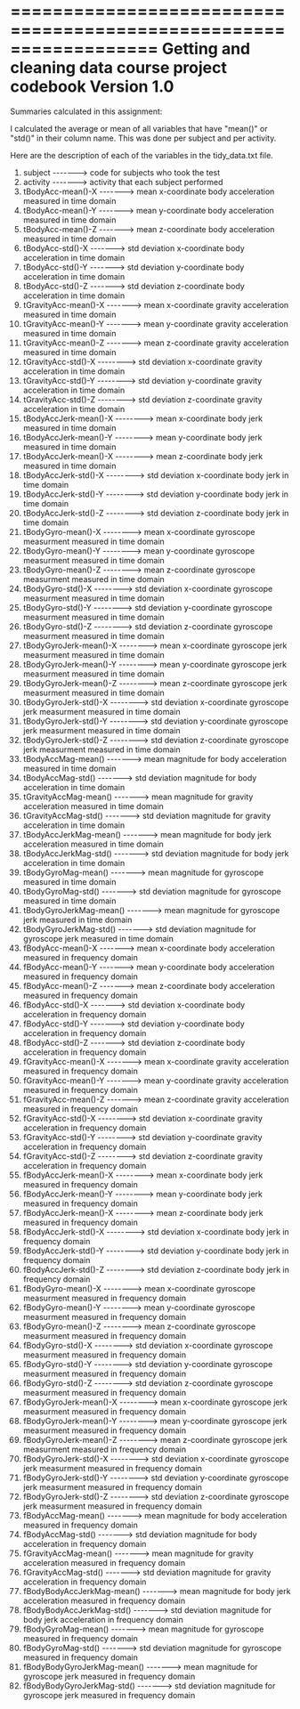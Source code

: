 ==================================================================
Getting and cleaning data course project codebook
Version 1.0
==================================================================
Summaries calculated in this assignment:

I calculated the average or mean of all variables that have "mean()" or "std()" in their column name. This was done per subject and per activity.

Here are the description of each of the variables in the tidy_data.txt file.

 1. subject     			-------> code for subjects who took the test
 2. activity    			-------> activity that each subject performed
 3. tBodyAcc-mean()-X 		-------> mean x-coordinate body acceleration measured in time domain 
 4. tBodyAcc-mean()-Y		-------> mean y-coordinate body acceleration measured in time domain
 5. tBodyAcc-mean()-Z		-------> mean z-coordinate body acceleration measured in time domain
 6. tBodyAcc-std()-X        -------> std deviation x-coordinate body acceleration in time domain
 7. tBodyAcc-std()-Y        -------> std deviation y-coordinate body acceleration in time domain
 8. tBodyAcc-std()-Z        -------> std deviation z-coordinate body acceleration in time domain
 9. tGravityAcc-mean()-X    -------> mean x-coordinate gravity acceleration measured in time domain
 10. tGravityAcc-mean()-Y    -------> mean y-coordinate gravity acceleration measured in time domain
 11. tGravityAcc-mean()-Z    -------> mean z-coordinate gravity acceleration measured in time domain
 12. tGravityAcc-std()-X    --------> std deviation x-coordinate gravity acceleration in time domain
 13. tGravityAcc-std()-Y    --------> std deviation y-coordinate gravity acceleration in time domain
 14. tGravityAcc-std()-Z    --------> std deviation z-coordinate gravity acceleration in time domain
 15. tBodyAccJerk-mean()-X  --------> mean x-coordinate body jerk  measured in time domain
 16. tBodyAccJerk-mean()-Y  --------> mean y-coordinate body jerk  measured in time domain
 17. tBodyAccJerk-mean()-X  --------> mean z-coordinate body jerk  measured in time domain
 18. tBodyAccJerk-std()-X   --------> std deviation x-coordinate body jerk  in time domain
 19. tBodyAccJerk-std()-Y   --------> std deviation y-coordinate body jerk  in time domain
 20. tBodyAccJerk-std()-Z   --------> std deviation z-coordinate body jerk  in time domain
 21.  tBodyGyro-mean()-X    --------> mean x-coordinate gyroscope measurment measured in time domain
 22. tBodyGyro-mean()-Y    --------> mean y-coordinate gyroscope measurment measured in time domain
 23. tBodyGyro-mean()-Z    --------> mean z-coordinate gyroscope measurment measured in time domain
 24.  tBodyGyro-std()-X    --------> std deviation x-coordinate gyroscope  measurment measured in time domain
 25. tBodyGyro-std()-Y    --------> std deviation y-coordinate gyroscope measurment measured in time domain
 26. tBodyGyro-std()-Z    --------> std deviation z-coordinate gyroscope measurment measured in time domain
 27.  tBodyGyroJerk-mean()-X    --------> mean x-coordinate gyroscope jerk measurment measured in time domain
 28. tBodyGyroJerk-mean()-Y    --------> mean y-coordinate gyroscope jerk measurment measured in time domain
 29. tBodyGyroJerk-mean()-Z    --------> mean z-coordinate gyroscope jerk measurment measured in time domain
 30.  tBodyGyroJerk-std()-X    --------> std deviation x-coordinate gyroscope jerk  measurment measured in time domain
 31. tBodyGyroJerk-std()-Y    --------> std deviation y-coordinate gyroscope jerk measurment measured in time domain
 32. tBodyGyroJerk-std()-Z    --------> std deviation z-coordinate gyroscope jerk measurment measured in time domain
 33. tBodyAccMag-mean()		-------> mean magnitude for body acceleration measured in time domain 
 34. tBodyAccMag-std()      -------> std deviation magnitude for  body acceleration in time domain
 35. tGravityAccMag-mean()		-------> mean magnitude for gravity acceleration measured in time domain 
 36. tGravityAccMag-std()       -------> std deviation magnitude for  gravity acceleration in time domain
 37. tBodyAccJerkMag-mean()		-------> mean magnitude for body jerk acceleration measured in time domain 
 38. tBodyAccJerkMag-std()       -------> std deviation magnitude for  body jerk acceleration in time domain
 35. tBodyGyroMag-mean()		-------> mean magnitude for gyroscope measured in time domain 
 36. tBodyGyroMag-std()       -------> std deviation magnitude for  gyroscope measured in time domain
 37. tBodyGyroJerkMag-mean()		-------> mean magnitude for gyroscope jerk measured in time domain 
 38. tBodyGyroJerkMag-std()       -------> std deviation magnitude for  gyroscope jerk measured in time domain
 39. fBodyAcc-mean()-X 		-------> mean x-coordinate body acceleration measured in frequency domain 
 40. fBodyAcc-mean()-Y		-------> mean y-coordinate body acceleration measured in frequency domain
 41. fBodyAcc-mean()-Z		-------> mean z-coordinate body acceleration measured in frequency domain
 42. fBodyAcc-std()-X        -------> std deviation x-coordinate body acceleration in frequency domain
 43. fBodyAcc-std()-Y        -------> std deviation y-coordinate body acceleration in frequency domain
 44. fBodyAcc-std()-Z        -------> std deviation z-coordinate body acceleration in frequency domain
 45. fGravityAcc-mean()-X    -------> mean x-coordinate gravity acceleration measured in frequency domain
 46. fGravityAcc-mean()-Y    -------> mean y-coordinate gravity acceleration measured in frequency domain
 47. fGravityAcc-mean()-Z    -------> mean z-coordinate gravity acceleration measured in frequency domain
 48. fGravityAcc-std()-X    --------> std deviation x-coordinate gravity acceleration in frequency domain
 49. fGravityAcc-std()-Y    --------> std deviation y-coordinate gravity acceleration in frequency domain
 50. fGravityAcc-std()-Z    --------> std deviation z-coordinate gravity acceleration in frequency domain
 51. fBodyAccJerk-mean()-X  --------> mean x-coordinate body jerk  measured in frequency domain
 52. fBodyAccJerk-mean()-Y  --------> mean y-coordinate body jerk  measured in frequency domain
 53. fBodyAccJerk-mean()-X  --------> mean z-coordinate body jerk  measured in frequency domain
 54. fBodyAccJerk-std()-X   --------> std deviation x-coordinate body jerk  in frequency domain
 55. fBodyAccJerk-std()-Y   --------> std deviation y-coordinate body jerk  in frequency domain
 56. fBodyAccJerk-std()-Z   --------> std deviation z-coordinate body jerk  in frequency domain
 57.  fBodyGyro-mean()-X    --------> mean x-coordinate gyroscope measurment measured in frequency domain
 58. fBodyGyro-mean()-Y    --------> mean y-coordinate gyroscope measurment measured in frequency domain
 59. fBodyGyro-mean()-Z    --------> mean z-coordinate gyroscope measurment measured in frequency domain
 60.  fBodyGyro-std()-X    --------> std deviation x-coordinate gyroscope  measurment measured in frequency domain
 61. fBodyGyro-std()-Y    --------> std deviation y-coordinate gyroscope measurment measured in frequency domain
 62. fBodyGyro-std()-Z    --------> std deviation z-coordinate gyroscope measurment measured in frequency domain
 63.  fBodyGyroJerk-mean()-X    --------> mean x-coordinate gyroscope jerk measurment measured in frequency domain
 64. fBodyGyroJerk-mean()-Y    --------> mean y-coordinate gyroscope jerk measurment measured in frequency domain
 65. fBodyGyroJerk-mean()-Z    --------> mean z-coordinate gyroscope jerk measurment measured in frequency domain
 66.  fBodyGyroJerk-std()-X    --------> std deviation x-coordinate gyroscope jerk  measurment measured in frequency domain
 67. fBodyGyroJerk-std()-Y    --------> std deviation y-coordinate gyroscope jerk measurment measured in frequency domain
 68. fBodyGyroJerk-std()-Z    --------> std deviation z-coordinate gyroscope jerk measurment measured in frequency domain
 69. fBodyAccMag-mean()		-------> mean magnitude for body acceleration measured in frequency domain 
 70. fBodyAccMag-std()      -------> std deviation magnitude for  body acceleration in frequency domain
 71. fGravityAccMag-mean()		-------> mean magnitude for gravity acceleration measured in frequency domain 
 72. fGravityAccMag-std()       -------> std deviation magnitude for  gravity acceleration in frequency domain
 73. fBodyBodyAccJerkMag-mean()		-------> mean magnitude for body jerk acceleration measured in frequency domain 
 74. fBodyBodyAccJerkMag-std()       -------> std deviation magnitude for  body jerk acceleration in frequency domain
 75. fBodyGyroMag-mean()		-------> mean magnitude for gyroscope measured in frequency domain 
 76. fBodyGyroMag-std()       -------> std deviation magnitude for  gyroscope measured in frequency domain
 77. fBodyBodyGyroJerkMag-mean()		-------> mean magnitude for gyroscope jerk measured in frequency domain 
 78. fBodyBodyGyroJerkMag-std()       -------> std deviation magnitude for  gyroscope jerk measured in frequency domain
 



